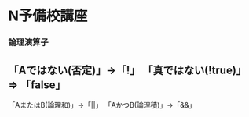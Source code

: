 # N予備校講座
### 論理演算子
「Aではない(否定)」->「!」
「真ではない(!true)」 => 「false」
--------------------------------
「AまたはB(論理和)」->「||」
「AかつB(論理積)」->「&&」